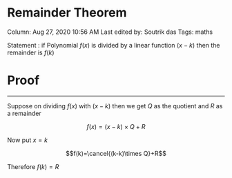 # Remainder Theorem

Column: Aug 27, 2020 10:56 AM
Last edited by: Soutrik das
Tags: maths

Statement : if Polynomial $f(x)$ is divided by a linear function $(x-k)$ then the remainder is $f(k)$

# Proof

---

Suppose on dividing $f(x)$ with $(x-k)$ then we get $Q$ as the quotient and $R$ as a remainder 

$$f(x)=(x-k)\times Q+R$$

Now put $x=k$ 

$$f(k)=\cancel{(k-k)\times Q}+R$$

Therefore $f(k)=R$
